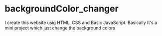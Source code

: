 # backgroundColor_changer
I create this website usig HTML, CSS and Basic JavaScript. Basically It's a mini project which just change the background colors
